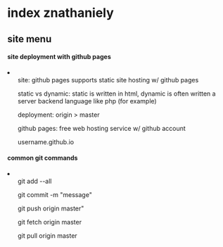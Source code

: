<html>
<head>
<title>index znathaniely</title>
</head>
<body>

<h1>index znathaniely</h1>
<h2>site menu</h2>

<h4>site deployment with github pages</h4>
<li>
<ul>site: github pages supports static site hosting w/ github pages</ul>
<ul>static vs dynamic: static is written in html, dynamic is often written a server backend language like php (for example)</ul>
<ul>deployment: origin &gt; master</ul>
<ul>github pages: free web hosting service w/ github account</ul>
<ul>username.github.io</ul>
</li>	

<h4>common git commands</h4>
<li>
<ul>git add --all</ul>
<ul>git commit -m "message"</ul>
<ul>git push origin master"</ul>
<ul>git fetch origin master</ul>
<ul>git pull origin master</ul>
</li>

</body>
</html>
